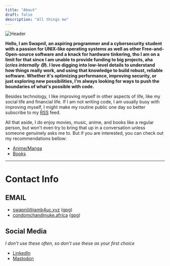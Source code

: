 ```yaml
---
title: "About"
draft: false
description: "All things me"
---
```


![Header](/img/wp.gif)

**Hello, I am Swapnil, an aspiring programmer and a cybersecurity student with a passion for UNIX-like operating systems as well as other Free-and-Open-source software and a knack for hardware tinkering, tho I am on a limit for that since I am unable to provide funding to big projects, aha (*cries internally 😢*). I love digging into low-level details to understand how things really work, and using that knowledge to build robust, reliable software. Whether it's optimizing performance, improving security, or just exploring new possibilities, I'm always looking for ways to push the boundaries of what's possible with code.**

Besides technology, I like improving myself in other aspects of life, like my social life and financial life. If I am not writing code, I am usually busy with improving myself, I might make my routine public one day so better subscribe to my [RSS](/index.xml) feed.

All that aside, I do enjoy movies, music, anime, and books like a regular person, but won't even try to bring that up in a conversation unless someone genuinely asks me to. But if you are interested, you can check out my recommendations bellow:

- [Anime/Manga](/anime/)
- [Books](/book/)

---

# Contact Info

## EMAIL

- [swapnil@iamb4uc.xyz](mailto:swapnil@iamb4uc.xyz) ([gpg](/files/swapnil@iamb4uc.xyz.gpg))
- [condomchan@nuke.africa](mailto:condomchan@nuke.africa) ([gpg](/files/condomchan@nuke.africa.gpg))

## Social Media

*I don't use these often, so don't use these as your first choice*

- [LinkedIn](https://linkedin.com/in/iamb4uc)
- [Mastodon](https://mastodon.social/@b4uc)
